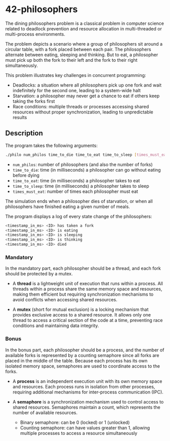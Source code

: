 # 42-philosophers

The dining philosophers problem is a classical problem in computer science related to deadlock prevention and resource allocation in multi-threaded or multi-process environments.

The problem depicts a scenario where a group of philosophers sit around a circular table, with a fork placed between each pair. The philosophers alternate between eating, sleeping and thinking. But to eat, a philosopher must pick up both the fork to their left and the fork to their right simultaneously.

This problem illustrates key challenges in concurrent programming:
* Deadlocks: a situation where all philosophers pick up one fork and wait indefinitely for the second one, leading to a system-wide halt
* Starvation: a philosopher may never get a chance to eat if others keep taking the forks first
* Race conditions: multiple threads or processes accessing shared resources without proper synchronization, leading to unpredictable results

## Description

The program takes the following arguments:
```sh
./philo num_philos time_to_die time_to_eat time_to_sleep [times_must_eat]
```
* `num_philos`: number of philosophers (and also the number of forks) 
* `time_to_die`: time (in milliseconds) a philosopher can go without eating before dying
* `time_to_eat`: time (in milliseconds) a philosopher takes to eat
* `time_to_sleep`: time (in milliseconds) a philosopher takes to sleep
* `times_must_eat`: number of times each philosopher must eat

The simulation ends when a philosopher dies of starvation, or when all philosophers have finished eating a given number of meals.

The program displays a log of every state change of the philosophers:
```sh
<timestamp_in_ms> <ID> has taken a fork
<timestamp_in_ms> <ID> is eating
<timestamp_in_ms> <ID> is sleeping
<timestamp_in_ms> <ID> is thinking
<timestamp_in_ms> <ID> died
```

### Mandatory
In the mandatory part, each philosopher should be a thread, and each fork should be protected by a mutex.

* A **thread** is a lightweight unit of execution that runs within a process. All threads within a process share the same memory space and resources, making them efficient but requiring synchronization mechanisms to avoid conflicts when accessing shared resources.

* A **mutex** (short for mutual exclusion) is a locking mechanism that provides exclusive access to a shared resource. It allows only one thread to access a critical section of the code at a time, preventing race conditions and maintaining data integrity.

### Bonus
In the bonus part, each philosopher should be a process, and the number of available forks is represented by a counting semaphore since all forks are placed in the middle of the table. Because each process has its own isolated memory space, semaphores are used to coordinate access to the forks.

* A **process** is an independent execution unit with its own memory space and resources. Each process runs in isolation from other processes, requiring additional mechanisms for inter-process communication (IPC).

* A **semaphore** is a synchronization mechanism used to control access to shared resources. Semaphores maintain a count, which represents the number of available resources.
  * Binary semaphore: can be 0 (locked) or 1 (unlocked)
  * Counting semaphore: can have values greater than 1, allowing multiple processes to access a resource simultaneously
